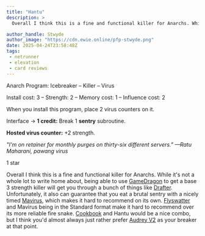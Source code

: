 ```yaml
---
title: "Hantu"
description: >
  Overall I think this is a fine and functional killer for Anarchs. While it's not a whole lot to write home about, being able to use GameDragon to get a base 3 strength killer will get you through a bunch of things like Drafter. Unfortunately, it also can guarantee that you eat a brutal sentry with a nicely timed Mavirus, which makes it hard to recommend on its own. Flyswatter and Mavirus being in the Standard format make it hard to recommend over its more reliable fire snake. Cookbook and Hantu would be a nice combo, but I think you'd almost always just rather prefer Audrey V2 as your breaker at that point.

author_handle: Stwyde
author_image: "https://cdn.ewie.online/pfp-stwyde.png"
date: 2025-04-24T23:58:48Z
tags:
 - netrunner
 - elevation
 - card reviews
---
```


<card-frame name="hantu" side="runner" stars="1" src="https://cdn.ewie.online/20250424235338-Image.jpeg">

<div class="visually-hidden" id="card-name-hantu">

Anarch Program: Icebreaker – Killer – Virus

Install cost: 3 – Strength: 2 – Memory cost: 1 – Influence cost: 2

When you install this program, place 2 virus counters on it.

Interface → **1 credit:** Break 1 **sentry** subroutine.

**Hosted virus counter:** +2 strength.

_"I'm on retainer for monthly purges on thirty-six different servers."_
_—Ratu Maharani, pawang virus_

1 star

</div>

</card-frame>

<script type="module" src="/assets/js/components/card-frame.js"></script>

Overall I think this is a fine and functional killer for Anarchs. While it's not a whole lot to write home about, being able to use [GameDragon](https://netrunnerdb.com/en/card/35027) to get a base 3 strength killer will get you through a bunch of things like [Drafter](https://netrunnerdb.com/en/card/26101). Unfortunately, it also can guarantee that you eat a brutal sentry with a nicely timed [Mavirus](https://netrunnerdb.com/en/card/33047), which makes it hard to recommend on its own. [Flyswatter](https://netrunnerdb.com/en/card/35079) and Mavirus being in the Standard format make it hard to recommend over its more reliable fire snake. [Cookbook](https://netrunnerdb.com/en/card/30009) and Hantu would be a nice combo, but I think you'd almost always just rather prefer [Audrey V2](https://netrunnerdb.com/en/card/34004) as your breaker at that point.
